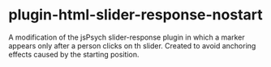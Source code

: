 # plugin-html-slider-response-nostart
 A modification of the jsPsych slider-response plugin in which a marker appears only after a person clicks on th slider. Created to avoid anchoring effects caused by the starting position.
